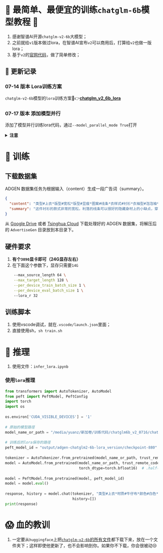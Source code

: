 # 🚀 最简单、最便宜的训练`chatglm-6b`模型教程 🎯

1. 感谢智谱AI开源`chatglm-v2-6b`大模型；
2. 之前就给`v1`版本做过lora，在智谱AI宣布`v2`可以商用后，打算给`v2`也做一版lora；
3. 基于`v2`的[官网代码](https://github.com/THUDM/ChatGLM2-6B/tree/main/ptuning)，做了简单修改；

## 📝 更新记录

### **07-14 版本** Lora训练方案
`chatglm-v2-6b`模型的`lora`训练方案🔗👉[**chatglm_v2_6b_lora**](https://github.com/yuanzhoulvpi2017/zero_nlp/tree/main/chatglm_v2_6b_lora)
### **07-17 版本** 添加模型并行
添加了模型并行训练lora代码，通过`--model_parallel_mode True`打开
<details><summary><b>注意</b></summary>

添加了上面的参数，确实可以进行模型并行，但是，这是在`chatglm`模型代码没有bug的情况下，目前已经定位到bug，并且修复了bug，我也提交PR给chatglm团队，可以点击这个链接查看[https://huggingface.co/THUDM/chatglm2-6b/discussions/54#64b542b05c1ffb087056001c](https://huggingface.co/THUDM/chatglm2-6b/discussions/54#64b542b05c1ffb087056001c)

考虑到他们团队效率问题，如果他们还没有修改这个bug，那你们可以自己修改，主要是这么做：

在`modeling_chatglm.py`的第`955`行代码附近（也就是`modeling_chatglm.py/ChatGLMForConditionalGeneration.forward`的`loss`部分）：

原始代码:
```python

        loss = None
        if labels is not None:
            lm_logits = lm_logits.to(torch.float32)

            # Shift so that tokens < n predict n
            shift_logits = lm_logits[..., :-1, :].contiguous()   
            shift_labels = labels[..., 1:].contiguous() #<<<------------------看这里
            # Flatten the tokens
            loss_fct = CrossEntropyLoss(ignore_index=-100)
            loss = loss_fct(shift_logits.view(-1, shift_logits.size(-1)), shift_labels.view(-1))

            lm_logits = lm_logits.to(hidden_states.dtype)
            loss = loss.to(hidden_states.dtype)

        if not return_dict:
            output = (lm_logits,) + transformer_outputs[1:]
            return ((loss,) + output) if loss is not None else output

        return CausalLMOutputWithPast(
            loss=loss,
            logits=lm_logits,
            past_key_values=transformer_outputs.past_key_values,
            hidden_states=transformer_outputs.hidden_states,
            attentions=transformer_outputs.attentions,
        )
```

修改为:

```python

        loss = None
        if labels is not None:
            lm_logits = lm_logits.to(torch.float32)

            # Shift so that tokens < n predict n
            shift_logits = lm_logits[..., :-1, :].contiguous()
            shift_labels = labels[..., 1:].contiguous().to(shift_logits.device) #<<<--------------------看这里
            # Flatten the tokens
            loss_fct = CrossEntropyLoss(ignore_index=-100)
            loss = loss_fct(shift_logits.view(-1, shift_logits.size(-1)), shift_labels.view(-1))

            lm_logits = lm_logits.to(hidden_states.dtype)
            loss = loss.to(hidden_states.dtype)

        if not return_dict:
            output = (lm_logits,) + transformer_outputs[1:]
            return ((loss,) + output) if loss is not None else output

        return CausalLMOutputWithPast(
            loss=loss,
            logits=lm_logits,
            past_key_values=transformer_outputs.past_key_values,
            hidden_states=transformer_outputs.hidden_states,
            attentions=transformer_outputs.attentions,
        )
```
是的，就修改那一行即可
![Alt text](images/image.png)

然后就可以正常跑起来了～


</details>

# 🔄 训练

## 下载数据集

ADGEN 数据集任务为根据输入（content）生成一段广告词（summary）。

```json
{
  "content": "类型#上衣*版型#宽松*版型#显瘦*图案#线条*衣样式#衬衫*衣袖型#泡泡袖*衣款式#抽绳",
  "summary": "这件衬衫的款式非常的宽松，利落的线条可以很好的隐藏身材上的小缺点，穿在身上有着很好的显瘦效果。领口装饰了一个可爱的抽绳，漂亮的绳结展现出了十足的个性，配合时尚的泡泡袖型，尽显女性甜美可爱的气息。"
}
```

从 [Google Drive](https://drive.google.com/file/d/13_vf0xRTQsyneRKdD1bZIr93vBGOczrk/view?usp=sharing)
或者 [Tsinghua Cloud](https://cloud.tsinghua.edu.cn/f/b3f119a008264b1cabd1/?dl=1) 下载处理好的 ADGEN
数据集，将解压后的 `AdvertiseGen` 目录放到本目录下。

## 硬件要求

1. **有个`3090`显卡即可（24G显存左右）**
2. 在下面这个参数下，显存只需要`14G`

```sh
    --max_source_length 64 \
    --max_target_length 128 \
    --per_device_train_batch_size 1 \
    --per_device_eval_batch_size 1 \ 
    --lora_r 32

```

## 训练脚本

1. 使用vscode调试，就在`.vscode/launch.json`里面；
2. 直接使用sh，`sh train.sh`

# 🚜 推理

1. 使用文件：`infer_lora.ipynb`

### 使用`lora`推理

```python
from transformers import AutoTokenizer, AutoModel
from peft import PeftModel, PeftConfig
import torch
import os

os.environ['CUDA_VISIBLE_DEVICES'] = '1'

# 原始的模型路径
model_name_or_path = "/media/yuanz/新加卷/训练代码/chatglm6b_v2_0716/chatglm2-6b_model"

# 训练后的lora保存的路径
peft_model_id = "output/adgen-chatglm2-6b-lora_version/checkpoint-880"

tokenizer = AutoTokenizer.from_pretrained(model_name_or_path, trust_remote_code=True)
model = AutoModel.from_pretrained(model_name_or_path, trust_remote_code=True, device_map='auto',
                                  torch_dtype=torch.bfloat16)  # .half().cuda()

model = PeftModel.from_pretrained(model, peft_model_id)
model = model.eval()

response, history = model.chat(tokenizer, "类型#上衣*材质#牛仔布*颜色#白色*风格#简约*图案#刺绣*衣样式#外套*衣款式#破洞",
                               history=[])
print(response)
```

# 😱 血的教训

1. 一定要从`huggingface`上把[`chatglm-v2-6b`的所有文件](https://huggingface.co/THUDM/chatglm2-6b/tree/main)都下载下来，放在一个文件夹下；这样即使他更新了，也不会影响到你。如果你不下载，你会很被动😒